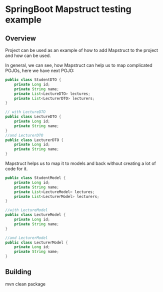# SpringBoot Mapstruct testing example

## Overview
Project can be used as an example of how to add Mapstruct to the project and how can be used.


In general, we can see, how Mapstruct can help us to map complicated POJOs, here we have next POJO:

```Java
public class StudentDTO {
    private Long id;
    private String name;
    private List<LectureDTO> lectures;
    private List<LecturerDTO> lecturers;
}

// with LectureDTO
public class LectureDTO {
    private Long id;
    private String name;
}
//and LecturerDTO
public class LecturerDTO {
    private Long id;
    private String name;
}
```

Mapstruct helps us to map it to models and back without creating a lot of code for it.
```java
public class StudentModel {
    private Long id;
    private String name;
    private List<LectureModel> lectures;
    private List<LecturerModel> lecturers;
}

//with LectureModel
public class LectureModel {
    private Long id;
    private String name;
}

//and LecturerModel
public class LecturerModel {
    private Long id;
    private String name;
}
```

## Building
mvn clean package